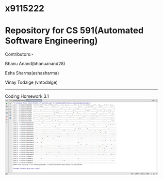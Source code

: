 # x9115222
# Repository for CS 591(Automated Software Engineering)

Contributors:-

  Bhanu Anand(bhanuanand28)
  
  Esha Sharma(eshasharma)
  
  Vinay Todalge (vntodalge)

_____________________________________________________________________________________________________________________________

Coding Homework 3.1
![alt tag](https://github.com/bhanuanand28/x9115222/blob/master/hw/code/4/SAResults.PNG)
